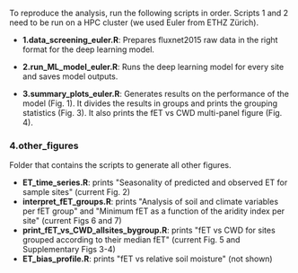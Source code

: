 To reproduce the analysis, run the following scripts in order. Scripts 1 and 2 need to be run on a HPC cluster (we used Euler from ETHZ Zürich).

* **1.data_screening_euler.R**: Prepares fluxnet2015 raw data in the right format for the deep learning model.

* **2.run_ML_model_euler.R**: Runs the deep learning model for every site and saves model outputs.

* **3.summary_plots_euler.R**: Generates results on the performance of the model (Fig. 1). It divides the results in groups and prints the grouping statistics (Fig. 3). It also prints the fET vs CWD multi-panel figure (Fig. 4). 

### 4.other_figures
Folder that contains the scripts to generate all other figures. 

* **ET_time_series.R**: prints "Seasonality of predicted and observed ET for sample sites" (current Fig. 2)
* **interpret_fET_groups.R**: prints "Analysis of soil and climate variables per fET group" and "Minimum fET as a function of the aridity index per site" (current Figs 6 and 7)
* **print_fET_vs_CWD_allsites_bygroup.R**: prints "fET vs CWD for sites grouped according to their median fET" (current Fig. 5 and Supplementary Figs 3-4) 
* **ET_bias_profile.R**: prints "fET vs relative soil moisture" (not shown)
